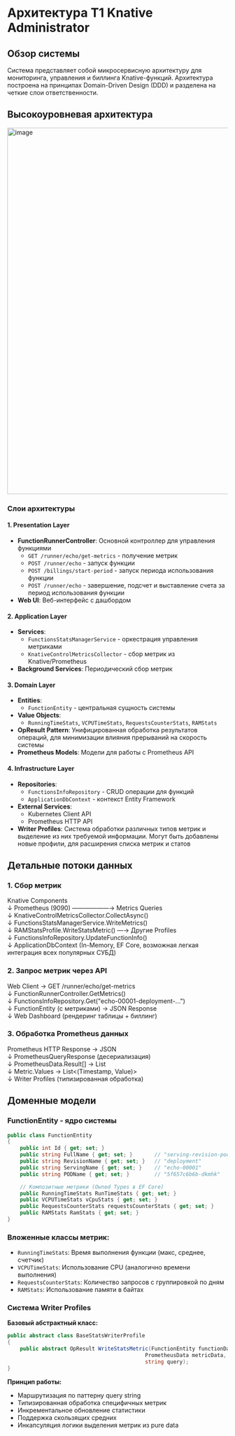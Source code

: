 # Архитектура T1 Knative Administrator

## Обзор системы

Система представляет собой микросервисную архитектуру для мониторинга, управления и биллинга Knative-функций. Архитектура построена на принципах Domain-Driven Design (DDD) и разделена на четкие слои ответственности.

## Высокоуровневая архитектура
<img width="1985" height="838" alt="image" src="https://github.com/user-attachments/assets/5e1d9c6f-d935-418b-8a63-c21d91124647" />

### Слои архитектуры

#### 1. **Presentation Layer**

- **FunctionRunnerController**: Основной контроллер для управления функциями
  - `GET /runner/echo/get-metrics` - получение метрик
  - `POST /runner/echo` - запуск функции
  - `POST /billings/start-period` - запуск периода использования функции
  - `POST /runner/echo` - завершение, подсчет и выставление счета за период использования функции
- **Web UI**: Веб-интерфейс с дашбордом

#### 2. **Application Layer**

- **Services**: 
  - `FunctionsStatsManagerService` - оркестрация управления метриками
  - `KnativeControlMetricsCollector` - сбор метрик из Knative/Prometheus
- **Background Services**: Периодический сбор метрик

#### 3. **Domain Layer**

- **Entities**: 
  - `FunctionEntity` - центральная сущность системы
- **Value Objects**: 
  - `RunningTimeStats`, `VCPUTimeStats`, `RequestsCounterStats`, `RAMStats`
- **OpResult Pattern**: Унифицированная обработка результатов операций, для минимизации влияния прерываний на скорость системы
- **Prometheus Models**: Модели для работы с Prometheus API

#### 4. **Infrastructure Layer**

- **Repositories**: 
  - `FunctionsInfoRepository` - CRUD операции для функций
  - `ApplicationDbContext` - контекст Entity Framework
- **External Services**: 
  - Kubernetes Client API
  - Prometheus HTTP API
- **Writer Profiles**: Система обработки различных типов метрик и выделение из них требуемой информации. Могут быть добавлены новые профили, для расширения списка метрик и статов

## Детальные потоки данных

### 1. Сбор метрик

Knative Components\
↓
Prometheus (9090) ——————→ Metrics Queries\
↓
KnativeControlMetricsCollector.CollectAsync()\
↓
FunctionsStatsManagerService.WriteMetrics()\
↓
RAMStatsProfile.WriteStatsMetric() —→ Другие Profiles\
↓
FunctionsInfoRepository.UpdateFunctionInfo()\
↓
ApplicationDbContext (In-Memory, EF Core, возможная легкая интеграция всех популярных СУБД)

### 2. Запрос метрик через API

Web Client → GET /runner/echo/get-metrics\
↓
FunctionRunnerController.GetMetrics()\
↓
FunctionsInfoRepository.Get("echo-00001-deployment-...")\
↓
FunctionEntity (с метриками) → JSON Response\
↓
Web Dashboard (рендеринг таблицы + биллинг)

### 3. Обработка Prometheus данных

Prometheus HTTP Response → JSON\
↓
PrometheusQueryResponse (десериализация)\
↓
PrometheusData.Result[] → List<PrometheusResult>\
↓
Metric.Values → List<(Timestamp, Value)>\
↓
Writer Profiles (типизированная обработка)

## Доменные модели

### FunctionEntity - ядро системы
```csharp
public class FunctionEntity
{
    public int Id { get; set; }
    public string FullName { get; set; }       // "serving-revision-pod"
    public string RevisionName { get; set; }   // "deployment"
    public string ServingName { get; set; }    // "echo-00001"  
    public string PODName { get; set; }        // "5f657c6b6b-dkmhk"

    // Композитные метрики (Owned Types в EF Core)
    public RunningTimeStats RunTimeStats { get; set; }
    public VCPUTimeStats vCpuStats { get; set; }
    public RequestsCounterStats requestsCounterStats { get; set; }
    public RAMStats RamStats { get; set; }
}
```

### Вложенные классы метрик:

- `RunningTimeStats`: Время выполнения функции (макс, среднее, счетчик)
- `VCPUTimeStats`: Использование CPU (аналогично времени выполнения)
- `RequestsCounterStats`: Количество запросов с группировкой по дням
- `RAMStats`: Использование памяти в байтах

### Система Writer Profiles

**Базовый абстрактный класс:**

```csharp
public abstract class BaseStatsWriterProfile
{
    public abstract OpResult WriteStatsMetric(FunctionEntity functionData, 
                                            PrometheusData metricData, 
                                            string query);
}
```

**Принцип работы:**

- Маршрутизация по паттерну query string
- Типизированная обработка специфичных метрик
- Инкрементальное обновление статистики
- Поддержка скользящих средних
- Инкапсуляция логики выделения метрик из pure data 
